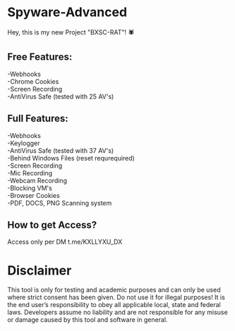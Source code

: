 # Spyware-Advanced

Hey, this is my new Project "BXSC-RAT"! 🕷

## Free Features:
-Webhooks                                            
-Chrome Cookies                                            
-Screen Recording                                            
-AntiVirus Safe (tested with 25 AV's)                                            


## Full Features:
-Webhooks                                            
-Keylogger                                            
-AntiVirus Safe (tested with 37 AV's)                                            
-Behind Windows Files (reset requrequired)                                            
-Screen Recording                                            
-Mic Recording                                            
-Webcam Recording                                            
-Blocking VM's                                            
-Browser Cookies                                            
-PDF, DOCS, PNG Scanning system                                            


## How to get Access?
Access only per DM
t.me/KXLLYXU_DX


# Disclaimer
This tool is only for testing and academic purposes and can only be used where strict consent has been given. Do not use it for illegal purposes! It is the end user’s responsibility to obey all applicable local, state and federal laws. Developers assume no liability and are not responsible for any misuse or damage caused by this tool and software in general.
